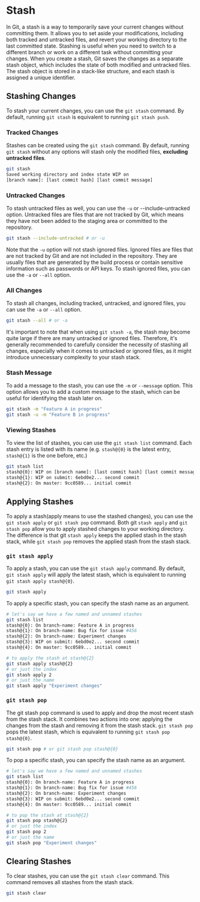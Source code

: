 # Stash

In Git, a stash is a way to temporarily save your current changes without committing them. It allows you to set aside your modifications, including both tracked and untracked files, and revert your working directory to the last committed state. Stashing is useful when you need to switch to a different branch or work on a different task without committing your changes.
When you create a stash, Git saves the changes as a separate stash object, which includes the state of both modified and untracked files. The stash object is stored in a stack-like structure, and each stash is assigned a unique identifier.

## Stashing Changes

To stash your current changes, you can use the `git stash` command. By default, running `git stash` is equivalent to running `git stash push`.

### Tracked Changes

Stashes can be created using the `git stash` command. By default, running `git stash` without any options will stash only the modified files, **excluding untracked files**.

```bash
git stash
Saved working directory and index state WIP on 
[branch name]: [last commit hash] [last commit message] 
```

### Untracked Changes

To stash untracked files as well, you can use the `-u` or --include-untracked option. Untracked files are files that are not tracked by Git, which means they have not been added to the staging area or committed to the repository.

```bash
git stash --include-untracked # or -u
```

Note that the `-u` option will not stash ignored files. Ignored files are files that are not tracked by Git and are not included in the repository. They are usually files that are generated by the build process or contain sensitive information such as passwords or API keys. To stash ignored files, you can use the `-a` or `--all` option.

### All Changes

To stash all changes, including tracked, untracked, and ignored files, you can use the `-a` or `--all` option.

```bash
git stash --all # or -a
```

It's important to note that when using `git stash -a`, the stash may become quite large if there are many untracked or ignored files. Therefore, it's generally recommended to carefully consider the necessity of stashing all changes, especially when it comes to untracked or ignored files, as it might introduce unnecessary complexity to your stash stack.

### Stash Message

To add a message to the stash, you can use the `-m` or `--message` option. This option allows you to add a custom message to the stash, which can be useful for identifying the stash later on.

```bash
git stash -m "Feature A in progress"
git stash -u -m "Feature B in progress"
```

### Viewing Stashes

To view the list of stashes, you can use the `git stash list` command. Each stash entry is listed with its name (e.g. `stash@{0}` is the latest entry, `stash@{1}` is the one before, etc.)

```bash
git stash list
stash@{0}: WIP on [branch name]: [last commit hash] [last commit message]
stash@{1}: WIP on submit: 6ebd0e2... second commit
stash@{2}: On master: 9cc0589... initial commit
```

## Applying Stashes

To apply a stash(apply means to use the stashed changes), you can use the `git stash apply` or `git stash pop` command. Both git `stash apply` and `git stash pop` allow you to apply stashed changes to your working directory. The difference is that git `stash apply` keeps the applied stash in the stash stack, while `git stash pop` removes the applied stash from the stash stack.

### `git stash apply`

To apply a stash, you can use the `git stash apply` command. By default, `git stash apply` will apply the latest stash, which is equivalent to running `git stash apply stash@{0}`.

```bash
git stash apply
```

To apply a specific stash, you can specify the stash name as an argument.

```bash
# let's say we have a few named and unnamed stashes
git stash list
stash@{0}: On branch-name: Feature A in progress
stash@{1}: On branch-name: Bug fix for issue #456
stash@{2}: On branch-name: Experiment changes
stash@{3}: WIP on submit: 6ebd0e2... second commit
stash@{4}: On master: 9cc0589... initial commit

# to apply the stash at stash@{2}
git stash apply stash@{2}
# or just the index
git stash apply 2
# or just the name
git stash apply "Experiment changes"
```

### `git stash pop`

The git stash pop command is used to apply and drop the most recent stash from the stash stack. It combines two actions into one: applying the changes from the stash and removing it from the stash stack.
`git stash pop` pops the latest stash, which is equivalent to running `git stash pop stash@{0}`.

```bash
git stash pop # or git stash pop stash@{0}
```

To pop a specific stash, you can specify the stash name as an argument.

```bash
# let's say we have a few named and unnamed stashes
git stash list
stash@{0}: On branch-name: Feature A in progress
stash@{1}: On branch-name: Bug fix for issue #456
stash@{2}: On branch-name: Experiment changes
stash@{3}: WIP on submit: 6ebd0e2... second commit
stash@{4}: On master: 9cc0589... initial commit

# to pop the stash at stash@{2}
git stash pop stash@{2}
# or just the index
git stash pop 2
# or just the name
git stash pop "Experiment changes"
```

## Clearing Stashes

To clear stashes, you can use the `git stash clear` command. This command removes all stashes from the stash stack.

```bash
git stash clear
```
